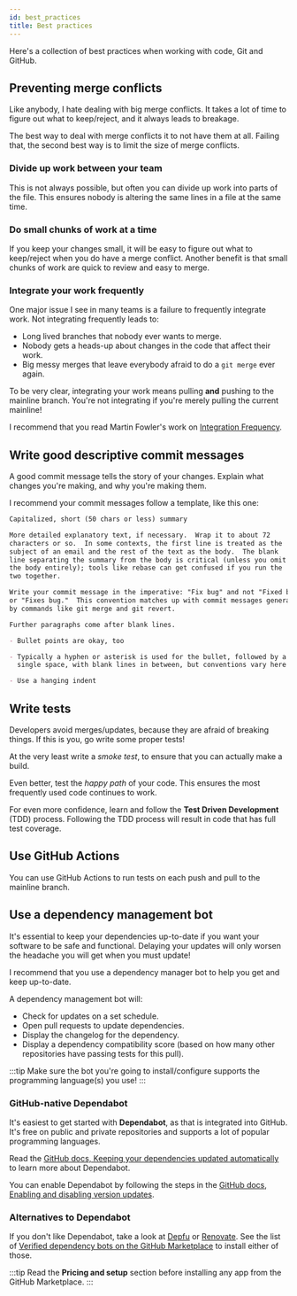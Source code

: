 ```yaml
---
id: best_practices
title: Best practices
---
```


Here's a collection of best practices when working with code, Git and GitHub.

## Preventing merge conflicts

Like anybody, I hate dealing with big merge conflicts.
It takes a lot of time to figure out what to keep/reject, and it always leads to breakage.

The best way to deal with merge conflicts it to not have them at all.
Failing that, the second best way is to limit the size of merge conflicts.

### Divide up work between your team

This is not always possible, but often you can divide up work into parts of the file.
This ensures nobody is altering the same lines in a file at the same time.

### Do small chunks of work at a time

If you keep your changes small, it will be easy to figure out what to keep/reject when you do have a merge conflict.
Another benefit is that small chunks of work are quick to review and easy to merge.

### Integrate your work frequently

One major issue I see in many teams is a failure to frequently integrate work.
Not integrating frequently leads to:

- Long lived branches that nobody ever wants to merge.
- Nobody gets a heads-up about changes in the code that affect their work.
- Big messy merges that leave everybody afraid to do a `git merge` ever again.

To be very clear, integrating your work means pulling **and** pushing to the mainline branch.
You're not integrating if you're merely pulling the current mainline!

I recommend that you read Martin Fowler's work on [Integration Frequency](https://martinfowler.com/articles/branching-patterns.html#integration-frequency).

## Write good descriptive commit messages

A good commit message tells the story of your changes.
Explain what changes you're making, and why you're making them.

I recommend your commit messages follow a template, like this one:

```markdown title="Tim Pope's commit message template"
Capitalized, short (50 chars or less) summary

More detailed explanatory text, if necessary.  Wrap it to about 72
characters or so.  In some contexts, the first line is treated as the
subject of an email and the rest of the text as the body.  The blank
line separating the summary from the body is critical (unless you omit
the body entirely); tools like rebase can get confused if you run the
two together.

Write your commit message in the imperative: "Fix bug" and not "Fixed bug"
or "Fixes bug."  This convention matches up with commit messages generated
by commands like git merge and git revert.

Further paragraphs come after blank lines.

- Bullet points are okay, too

- Typically a hyphen or asterisk is used for the bullet, followed by a
  single space, with blank lines in between, but conventions vary here

- Use a hanging indent
```

## Write tests

Developers avoid merges/updates, because they are afraid of breaking things.
If this is you, go write some proper tests!

At the very least write a *smoke test*, to ensure that you can actually make a build.

Even better, test the *happy path* of your code.
This ensures the most frequently used code continues to work.

For even more confidence, learn and follow the **Test Driven Development** (TDD) process.
Following the TDD process will result in code that has full test coverage.

## Use GitHub Actions

You can use GitHub Actions to run tests on each push and pull to the mainline branch.

## Use a dependency management bot

It's essential to keep your dependencies up-to-date if you want your software to be safe and functional.
Delaying your updates will only worsen the headache you will get when you must update!

I recommend that you use a dependency manager bot to help you get and keep up-to-date.

A dependency management bot will:

- Check for updates on a set schedule.
- Open pull requests to update dependencies.
- Display the changelog for the dependency.
- Display a dependency compatibility score (based on how many other repositories have passing tests for this pull).

:::tip
Make sure the bot you're going to install/configure supports the programming language(s) you use!
:::

### GitHub-native Dependabot

It's easiest to get started with **Dependabot**, as that is integrated into GitHub.
It's free on public and private repositories and supports a lot of popular programming languages.

Read the [GitHub docs, Keeping your dependencies updated automatically](https://docs.github.com/en/free-pro-team@latest/github/administering-a-repository/keeping-your-dependencies-updated-automatically) to learn more about Dependabot.

You can enable Dependabot by following the steps in the [GitHub docs, Enabling and disabling version updates](https://docs.github.com/en/free-pro-team@latest/github/administering-a-repository/enabling-and-disabling-version-updates).

### Alternatives to Dependabot

If you don't like Dependabot, take a look at [Depfu](https://depfu.com/) or [Renovate](https://renovate.whitesourcesoftware.com/).
See the list of [Verified dependency bots on the GitHub Marketplace](https://github.com/marketplace?category=dependency-management&verification=verified) to install either of those.

:::tip
Read the **Pricing and setup** section before installing any app from the GitHub Marketplace.
:::
